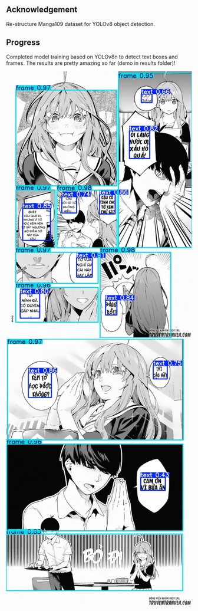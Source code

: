 ## **Acknowledgement**

Re-structure Manga109 dataset for YOLOv8 object detection.

## **Progress**

Completed model training based on YOLOv8n to detect text boxes and frames. The results are pretty amazing so far (demo in results folder)!

![Hanayome C1P10](https://github.com/duy-nq/Manga/blob/main/results/text_box_and_frame/results_10.jpg)
![Hanayome C1P11](https://github.com/duy-nq/Manga/blob/main/results/text_box_and_frame/results_11.jpg)